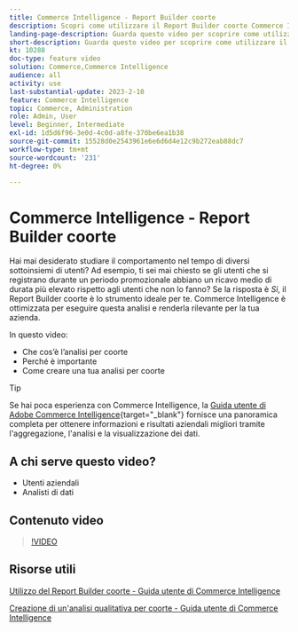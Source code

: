 ```yaml
---
title: Commerce Intelligence - Report Builder coorte
description: Scopri come utilizzare il Report Builder coorte Commerce Intelligence per creare report e analisi ottimizzati per la tua azienda.
landing-page-description: Guarda questo video per scoprire come utilizzare il Report Builder coorte Commerce Intelligence per creare report e analisi ottimizzati per la tua azienda.
short-description: Guarda questo video per scoprire come utilizzare il Report Builder coorte Commerce Intelligence per creare report e analisi ottimizzati per la tua azienda.
kt: 10288
doc-type: feature video
solution: Commerce,Commerce Intelligence
audience: all
activity: use
last-substantial-update: 2023-2-10
feature: Commerce Intelligence
topic: Commerce, Administration
role: Admin, User
level: Beginner, Intermediate
exl-id: 1d5d6f96-3e0d-4c0d-a8fe-370be6ea1b38
source-git-commit: 15528d0e2543961e6e6d6d4e12c9b272eab88dc7
workflow-type: tm+mt
source-wordcount: '231'
ht-degree: 0%

---
```


# Commerce Intelligence - Report Builder coorte

Hai mai desiderato studiare il comportamento nel tempo di diversi sottoinsiemi di utenti? Ad esempio, ti sei mai chiesto se gli utenti che si registrano durante un periodo promozionale abbiano un ricavo medio di durata più elevato rispetto agli utenti che non lo fanno? Se la risposta è _Sì_, il Report Builder coorte è lo strumento ideale per te. Commerce Intelligence è ottimizzata per eseguire questa analisi e renderla rilevante per la tua azienda.

In questo video:

- Che cos’è l’analisi per coorte
- Perché è importante
- Come creare una tua analisi per coorte

>[!TIP]
>
>Se hai poca esperienza con Commerce Intelligence, la [Guida utente di Adobe Commerce Intelligence](https://experienceleague.adobe.com/docs/commerce-business-intelligence/mbi/guide-overview.html?lang=it){target="_blank"} fornisce una panoramica completa per ottenere informazioni e risultati aziendali migliori tramite l&#39;aggregazione, l&#39;analisi e la visualizzazione dei dati.

## A chi serve questo video?

- Utenti aziendali
- Analisti di dati

## Contenuto video

>[!VIDEO](https://video.tv.adobe.com/v/346396?quality=12&learn=on&captions=ita)

## Risorse utili

[Utilizzo del Report Builder coorte - Guida utente di Commerce Intelligence](https://experienceleague.adobe.com/docs/commerce-business-intelligence/mbi/analyze/sql/cohort-rpt-bldr.html?lang=it)

[Creazione di un&#39;analisi qualitativa per coorte - Guida utente di Commerce Intelligence](https://experienceleague.adobe.com/docs/commerce-business-intelligence/mbi/analyze/sql/create-qual-cohort-analysis.html?lang=it)
